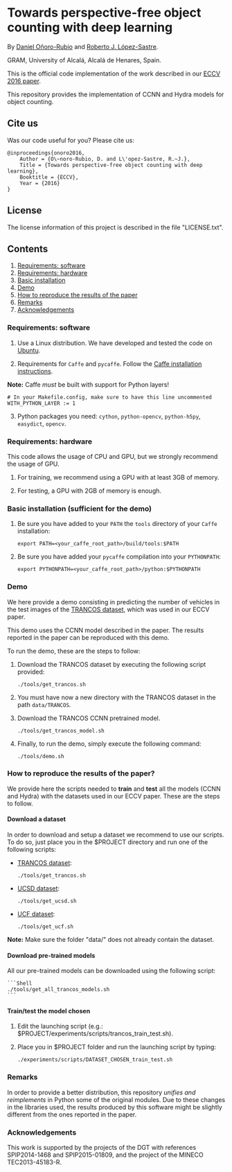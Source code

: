 # Towards perspective-free object counting with deep learning

By [Daniel Oñoro-Rubio](https://es.linkedin.com/in/daniel-oñoro-71062756) and [Roberto J. López-Sastre](http://agamenon.tsc.uah.es/Personales/rlopez/).

GRAM, University of Alcalá, Alcalá de Henares, Spain.

This is the official code implementation of the work described in our [ECCV 2016 paper](http://agamenon.tsc.uah.es/Investigacion/gram/publications/eccv2016-onoro.pdf). 


This repository provides the implementation of CCNN and Hydra models for object counting.

## Cite us

Was our code useful for you? Please cite us:

    @inproceedings{onoro2016,
        Author = {O\~noro-Rubio, D. and L\'opez-Sastre, R.~J.},
        Title = {Towards perspective-free object counting with deep learning},
        Booktitle = {ECCV},
        Year = {2016}
    }


## License

The license information of this project is described in the file "LICENSE.txt".



## Contents
1. [Requirements: software](#requirements-software)
2. [Requirements: hardware](#requirements-hardware)
3. [Basic installation](#basic-installation-sufficient-for-the-demo)
4. [Demo](#demo)
5. [How to reproduce the results of the paper](#how-to-reproduce-the-results-of-the-paper)
6. [Remarks](#remarks)
7. [Acknowledgements](#acknowledgements)

### Requirements: software

1. Use a Linux distribution. We have developed and tested the code on [Ubuntu](http://www.ubuntu.com/).


2. Requirements for `Caffe` and `pycaffe`. Follow the [Caffe installation instructions](http://caffe.berkeleyvision.org/installation.html).

  **Note:** Caffe *must* be built with support for Python layers!

  ```make
  # In your Makefile.config, make sure to have this line uncommented
  WITH_PYTHON_LAYER := 1
  ```

3. Python packages you need: `cython`, `python-opencv`, `python-h5py`, `easydict`, `opencv`.


### Requirements: hardware

This code allows the usage of CPU and GPU, but we strongly recommend the usage of GPU.

1. For training, we recommend using a GPU with at least 3GB of memory.

2. For testing, a GPU with 2GB of memory is enough.

### Basic installation (sufficient for the demo)

1. Be sure you have added to your `PATH` the `tools` directory of your `Caffe` installation:

    ```Shell
    export PATH=<your_caffe_root_path>/build/tools:$PATH
    ```
    
2. Be sure you have added your `pycaffe` compilation into your `PYTHONPATH`:
    
    ```Shell
    export PYTHONPATH=<your_caffe_root_path>/python:$PYTHONPATH
    ```
    
### Demo

We here provide a demo consisting in predicting the number of vehicles in the test images of the [TRANCOS dataset](http://agamenon.tsc.uah.es/Personales/rlopez/data/trancos/), which was used in our ECCV paper. 

This demo uses the CCNN model described in the paper. The results reported in the paper can be reproduced with this demo.

To run the demo, these are the steps to follow:

1. Download the TRANCOS dataset by executing the following script provided:
	```Shell
	./tools/get_trancos.sh
	```

2. You must have now a new directory with the TRANCOS dataset in the path `data/TRANCOS`.

3. Download the TRANCOS CCNN pretrained model.
	```Shell
	./tools/get_trancos_model.sh
	```

4. Finally, to run the demo, simply execute the following command:
	```Shell
	./tools/demo.sh
	```

### How to reproduce the results of the paper?

We provide here the scripts needed to **train** and **test** all the models (CCNN and Hydra) with the datasets used in our ECCV paper. These are the steps to follow.

#### Download a dataset

In order to download and setup a dataset we recommend to use our scripts. To do so, just place you in the $PROJECT directory and run one of the following scripts:

* [TRANCOS dataset](http://agamenon.tsc.uah.es/Personales/rlopez/data/trancos/):
 
	```Shell
    ./tools/get_trancos.sh
    ```

* [UCSD dataset](http://www.svcl.ucsd.edu/projects/peoplecnt/):

	```Shell
    ./tools/get_ucsd.sh
    ```

* [UCF dataset](http://crcv.ucf.edu/data/crowd_counting.php):

	```Shell
    ./tools/get_ucf.sh
    ```

**Note:** Make sure the folder "data/" does not already contain the dataset.


#### Download pre-trained models

All our pre-trained models can be downloaded using the following script:

	```Shell
    ./tools/get_all_trancos_models.sh
    ```

#### Train/test the model chosen

1. Edit the launching script (e.g.: $PROJECT/experiments/scripts/trancos_train_test.sh).

3. Place you in $PROJECT folder and run the launching script by typing:

	```Shell
    ./experiments/scripts/DATASET_CHOSEN_train_test.sh
    ```


### Remarks

In order to provide a better distribution, this repository *unifies and reimplements* in Python some of the original modules. Due to these changes in the libraries used, the results produced by this software might be slightly different from the ones reported in the paper.


### Acknowledgements
This work is supported by the projects of the DGT with references SPIP2014-1468 and SPIP2015-01809, and the project of the MINECO TEC2013-45183-R.
